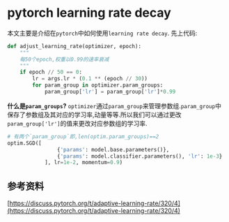 # pytorch learning rate decay
本文主要是介绍在`pytorch`中如何使用`learning rate decay`.
先上代码:
```python
def adjust_learning_rate(optimizer, epoch):
    """
    每50个epoch,权重以0.99的速率衰减
    """
    if epoch // 50 == 0:
        lr = args.lr * (0.1 ** (epoch // 30))
        for param_group in optimizer.param_groups:
            param_group['lr'] = param_group['lr']*0.99
```
**什么是`param_groups`?**
`optimizer`通过`param_group`来管理参数组.`param_group`中保存了参数组及其对应的学习率,动量等等.所以我们可以通过更改`param_group['lr']`的值来更改对应参数组的学习率.

```python
# 有两个`param_group`即,len(optim.param_groups)==2
optim.SGD([
                {'params': model.base.parameters()},
                {'params': model.classifier.parameters(), 'lr': 1e-3}
            ], lr=1e-2, momentum=0.9)
```

## 参考资料
[https://discuss.pytorch.org/t/adaptive-learning-rate/320/4](https://discuss.pytorch.org/t/adaptive-learning-rate/320/4)
